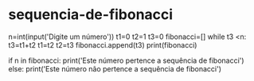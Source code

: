 ﻿# sequencia-de-fibonacci
n=int(input('Digite um número'))
t1=0
t2=1
t3=0
fibonacci=[]
while t3 <n:
    t3=t1+t2
    t1=t2
    t2=t3
    fibonacci.append(t3)
    print(fibonacci)

if n in fibonacci:
    print('Este número pertence a sequência de fibonacci')
else:
    print('Este número não pertence a sequência de fibonacci')
